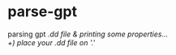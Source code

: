 # parse-gpt

parsing gpt <i>.dd<i> file & printing some properties...<br>
+) place your <i>.dd<i> file on '.'
